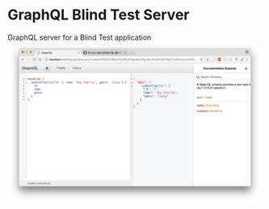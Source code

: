 # GraphQL Blind Test Server

GraphQL server for a Blind Test application
![Screenshot](Screenshot.png)
